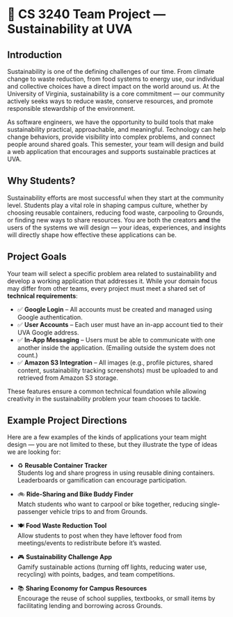 # 🌱 CS 3240 Team Project — Sustainability at UVA

## Introduction
Sustainability is one of the defining challenges of our time. From climate change to waste reduction, from food systems to energy use, our individual and collective choices have a direct impact on the world around us. At the University of Virginia, sustainability is a core commitment — our community actively seeks ways to reduce waste, conserve resources, and promote responsible stewardship of the environment.

As software engineers, we have the opportunity to build tools that make sustainability practical, approachable, and meaningful. Technology can help change behaviors, provide visibility into complex problems, and connect people around shared goals. This semester, your team will design and build a web application that encourages and supports sustainable practices at UVA.

## Why Students?
Sustainability efforts are most successful when they start at the community level. Students play a vital role in shaping campus culture, whether by choosing reusable containers, reducing food waste, carpooling to Grounds, or finding new ways to share resources. You are both the creators **and** the users of the systems we will design — your ideas, experiences, and insights will directly shape how effective these applications can be.

## Project Goals
Your team will select a specific problem area related to sustainability and develop a working application that addresses it. While your domain focus may differ from other teams, every project must meet a shared set of **technical requirements**:

- ✅ **Google Login** – All accounts must be created and managed using Google authentication.  
- ✅ **User Accounts** – Each user must have an in-app account tied to their UVA Google address.  
- ✅ **In-App Messaging** – Users must be able to communicate with one another inside the application. (Emailing outside the system does not count.)  
- ✅ **Amazon S3 Integration** – All images (e.g., profile pictures, shared content, sustainability tracking screenshots) must be uploaded to and retrieved from Amazon S3 storage.  

These features ensure a common technical foundation while allowing creativity in the sustainability problem your team chooses to tackle.

## Example Project Directions
Here are a few examples of the kinds of applications your team might design — you are not limited to these, but they illustrate the type of ideas we are looking for:

- ♻️ **Reusable Container Tracker**  
  Students log and share progress in using reusable dining containers. Leaderboards or gamification can encourage participation.  

- 🚲 **Ride-Sharing and Bike Buddy Finder**  
  Match students who want to carpool or bike together, reducing single-passenger vehicle trips to and from Grounds.  

- 🍽️ **Food Waste Reduction Tool**  
  Allow students to post when they have leftover food from meetings/events to redistribute before it’s wasted.  

- 🎮 **Sustainability Challenge App**  
  Gamify sustainable actions (turning off lights, reducing water use, recycling) with points, badges, and team competitions.  

- 📚 **Sharing Economy for Campus Resources**  
  Encourage the reuse of school supplies, textbooks, or small items by facilitating lending and borrowing across Grounds.  
